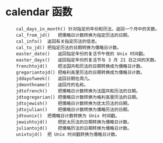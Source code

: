 # calendar 函数

		cal_days_in_month()	针对指定的年份和历法，返回一个月中的天数。
		cal_from_jd()	把儒略日计数转换为指定历法的日期。
		cal_info()	返回有关指定历法的信息。
		cal_to_jd()	把指定历法的日期转换为儒略日计数。
		easter_date()	返回指定年份的复活节午夜的 Unix 时间戳。
		easter_days()	返回指定年份的复活节与 3 月 21 日之间的天数。
		frenchtojd()	把法国共和历法的日期转换成为儒略日计数。
		gregoriantojd()	把格利高里历法的日期转换成为儒略日计数。
		jddayofweek()	返回日期在周几。
		jdmonthname()	返回月的名称。
		jdtofrench()	把儒略日计数转换为法国共和历法的日期。
		jdtogregorian()	把儒略日计数转换为格利高里历法的日期。
		jdtojewish()	把儒略日计数转换为犹太历法的日期。
		jdtojulian()	把儒略日计数转换为儒略历法的日期。
		jdtounix()	把儒略日计数转换为 Unix 时间戳。
		jewishtojd()	把犹太历法的日期转换为儒略日计数。
		juliantojd()	把儒略历法的日期转换为儒略日计数。
		unixtojd()	把 Unix 时间戳转换为儒略日计数。